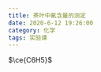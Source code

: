 ```yaml
---
title: 茶叶中氟含量的测定
date: 2020-6-12 19:26:00
category: 化学
tags: 实验课
---
```


<script type="text/javascript" src="/js/config.js" defer></script>
<script id="Mathjax-script" type="text/javascript" defer src="/js/mathjax/tex-svg.js?config=TeX-MML-AM_CHTML"></script>

<!--more-->

$\ce{C6H5}$